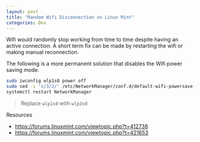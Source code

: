 ```yaml
---
layout: post
title: "Random Wifi Disconnection on Linux Mint"
categories: Dev
---
```


Wifi would randomly stop working from time to time despite having an active connection. A short term fix can be made by restarting the wifi or making manual reconnection.

The following is a more permanent solution that disables the Wifi power saving mode.

```sh
sudo iwconfig wlp1s0 power off
sudo sed -i 's/3/2/' /etc/NetworkManager/conf.d/default-wifi-powersave-on.conf
systemctl restart NetworkManager
```

> Replace `wlp1s0` with `wlp3s0`

Resources
- https://forums.linuxmint.com/viewtopic.php?t=412738
- https://forums.linuxmint.com/viewtopic.php?t=421653
